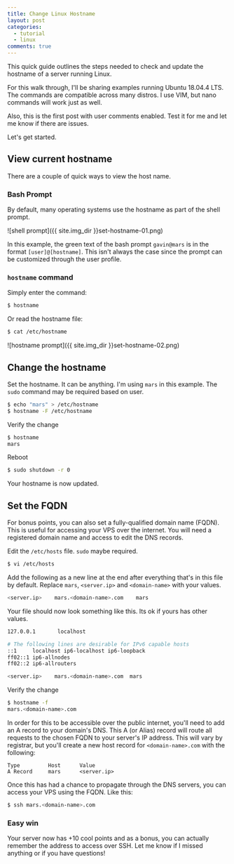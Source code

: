 ```yaml
---
title: Change Linux Hostname
layout: post
categories:
  - tutorial
  - linux
comments: true
---
```


This quick guide outlines the steps needed to check and update the hostname of a server running Linux. 
<!--more-->

For this walk through, I'll be sharing examples running Ubuntu 18.04.4 LTS. The commands are compatible across many distros. I use VIM, but nano commands will work just as well.

Also, this is the first post with user comments enabled. Test it for me and let me know if there are issues. 

Let's get started.

## View current hostname

There are a couple of quick ways to view the host name.

### Bash Prompt

By default, many operating systems use the hostname as part of the shell prompt.

![shell prompt]({{ site.img_dir }}set-hostname-01.png)

In this example, the green text of the bash prompt `gavin@mars` is in the format `[user]@[hostname]`. This isn't always the case since the prompt can be customized through the user profile.

### `hostname` command

Simply enter the command: 

```bash
$ hostname
```

Or read the hostname file:

```bash
$ cat /etc/hostname
```

![hostname prompt]({{ site.img_dir }}set-hostname-02.png)

## Change the hostname

Set the hostname. It can be anything. I'm using `mars` in this example. The `sudo` command may be required based on user.

```bash
$ echo "mars" > /etc/hostname  
$ hostname -F /etc/hostname
```
Verify the change

```bash
$ hostname
mars
``` 

Reboot

```bash
$ sudo shutdown -r 0
```

Your hostname is now updated. 


## Set the FQDN

For bonus points, you can also set a fully-qualified domain name (FQDN). This is useful for accessing your VPS over the internet. You will need a registered domain name and access to edit the DNS records.

Edit the `/etc/hosts` file. `sudo` maybe required.

```bash
$ vi /etc/hosts
```

Add the following as a new line at the end after everything that's in this file by default. Replace `mars`, `<server.ip>` and `<domain-name>` with your values.

 ```bash
<server.ip>    mars.<domain-name>.com    mars
```

Your file should now look something like this. Its ok if yours has other values.

```bash
127.0.0.1       localhost

# The following lines are desirable for IPv6 capable hosts
::1     localhost ip6-localhost ip6-loopback
ff02::1 ip6-allnodes
ff02::2 ip6-allrouters

<server.ip>    mars.<domain-name>.com  mars
```

Verify the change

```bash
$ hostname -f
mars.<domain-name>.com
```

In order for this to be accessible over the public internet, you'll need to add an A record to your domain's DNS. This A (or Alias) record will route all requests to the chosen FQDN to your server's IP address. This will vary by registrar, but you'll create a new host record for `<domain-name>.com` with the following:

 ```
 Type         Host      Value
 A Record     mars      <server.ip>
 ```

Once this has had a chance to propagate through the DNS servers, you can access your VPS using the FQDN. Like this:

 ```bash
$ ssh mars.<domain-name>.com
 ```
 
### Easy win

Your server now has +10 cool points and as a bonus, you can actually remember the address to access over SSH. Let me know if I missed anything or if you have questions!
